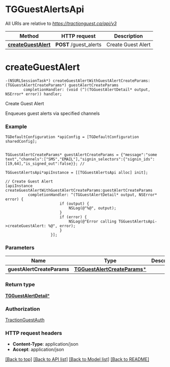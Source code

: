 # TGGuestAlertsApi

All URIs are relative to *https://tractionguest.ca/api/v3*

Method | HTTP request | Description
------------- | ------------- | -------------
[**createGuestAlert**](TGGuestAlertsApi.md#createguestalert) | **POST** /guest_alerts | Create Guest Alert


# **createGuestAlert**
```objc
-(NSURLSessionTask*) createGuestAlertWithGuestAlertCreateParams: (TGGuestAlertCreateParams*) guestAlertCreateParams
        completionHandler: (void (^)(TGGuestAlertDetail* output, NSError* error)) handler;
```

Create Guest Alert

Enqueues guest alerts via specified channels

### Example 
```objc
TGDefaultConfiguration *apiConfig = [TGDefaultConfiguration sharedConfig];


TGGuestAlertCreateParams* guestAlertCreateParams = {"message":"some text","channels":["SMS","EMAIL"],"signin_selectors":{"signin_ids":[19,64],"is_signed_out":false}}; // 

TGGuestAlertsApi*apiInstance = [[TGGuestAlertsApi alloc] init];

// Create Guest Alert
[apiInstance createGuestAlertWithGuestAlertCreateParams:guestAlertCreateParams
          completionHandler: ^(TGGuestAlertDetail* output, NSError* error) {
                        if (output) {
                            NSLog(@"%@", output);
                        }
                        if (error) {
                            NSLog(@"Error calling TGGuestAlertsApi->createGuestAlert: %@", error);
                        }
                    }];
```

### Parameters

Name | Type | Description  | Notes
------------- | ------------- | ------------- | -------------
 **guestAlertCreateParams** | [**TGGuestAlertCreateParams***](TGGuestAlertCreateParams.md)|  | 

### Return type

[**TGGuestAlertDetail***](TGGuestAlertDetail.md)

### Authorization

[TractionGuestAuth](../README.md#TractionGuestAuth)

### HTTP request headers

 - **Content-Type**: application/json
 - **Accept**: application/json

[[Back to top]](#) [[Back to API list]](../README.md#documentation-for-api-endpoints) [[Back to Model list]](../README.md#documentation-for-models) [[Back to README]](../README.md)

